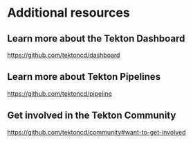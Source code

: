 # Additional resources

## Learn more about the Tekton Dashboard

https://github.com/tektoncd/dashboard

## Learn more about Tekton Pipelines

https://github.com/tektoncd/pipeline

## Get involved in the Tekton Community

https://github.com/tektoncd/community#want-to-get-involved
